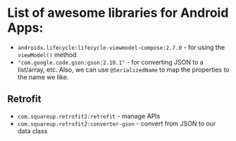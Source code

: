 # List of awesome libraries for Android Apps:

- `androidx.lifecycle:lifecycle-viewmodel-compose:2.7.0` - for using the `viewModel()` method
- `"com.google.code.gson:gson:2.10.1"` - for converting JSON to a list/array, etc.  Also, we can use `@SerializedName` to map the properties to the name we like.

## Retrofit
- `com.squareup.retrofit2:retrofit` - manage APIs
- `com.squareup.retrofit2:converter-gson` - convert from JSON to our data class

